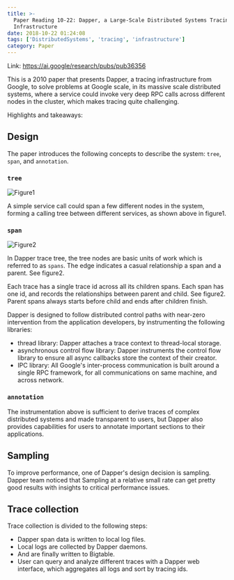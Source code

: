 ```yaml
---
title: >-
  Paper Reading 10-22: Dapper, a Large-Scale Distributed Systems Tracing
  Infrastructure
date: 2018-10-22 01:24:08
tags: ['DistributedSystems', 'tracing', 'infrastructure']
category: Paper
---
```


Link: https://ai.google/research/pubs/pub36356

This is a 2010 paper that presents Dapper, a tracing infrastructure from Google,
to solve problems at Google scale, in its massive scale distributed systems,
where a service could invoke very deep RPC calls across different nodes in the
cluster, which makes tracing quite challenging.

<!-- more -->

Highlights and takeaways:

## Design

The paper introduces the following concepts to describe the system:
`tree`, `span`, and `annotation`.

### `tree`

![Figure1](figure1.png)

A simple service call could span a few different nodes in the system,
forming a calling tree between different services, as shown above
in figure1.

### `span`

![Figure2](figure2.png)

In Dapper trace tree, the tree nodes are basic units of work which is
referred to as `spans`. The edge indicates a casual relationship a span
and a parent. See figure2.

Each trace has a single trace id across all its children spans.
Each span has one id, and records the relationships between parent
and child. See figure2.
Parent spans always starts before child and ends after children finish.

Dapper is designed to follow distributed control paths with near-zero
intervention from the application developers, by instrumenting the
following libraries:

- thread library: Dapper attaches a trace context to thread-local
  storage.
- asynchronous control flow library: Dapper instruments the control flow library to ensure
  all async callbacks store the context of their creator.
- IPC library: All Google's inter-process communication is built around
  a single RPC framework, for all communications on same machine,
  and across network.

### `annotation`

The instrumentation above is sufficient to derive traces of complex
distributed systems and made transparent to users, but Dapper also
provides capabilities for users to annotate important sections to
their applications.

## Sampling

To improve performance, one of Dapper's design decision is
 sampling. Dapper team noticed that Sampling
at a relative small rate can get pretty good results with insights
to critical performance issues.

## Trace collection

Trace collection is divided to the following steps:

- Dapper span data is written to local log files.
- Local logs are collected by Dapper daemons.
- And are finally written to Bigtable.
- User can query and analyze different traces with a Dapper web
  interface, which aggregates all logs and sort by tracing ids.
